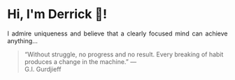 # Hi, I'm Derrick 👋!
<p align="justify">I admire uniqueness and believe that a clearly focused mind can achieve anything...</p> 
<!-- #quote-start -->
<blockquote>&ldquo;Without struggle, no progress and no result. Every breaking of habit produces a change in the machine.&rdquo; &mdash; <footer>G.I. Gurdjieff</footer></blockquote>
<!-- #quote-end -->
